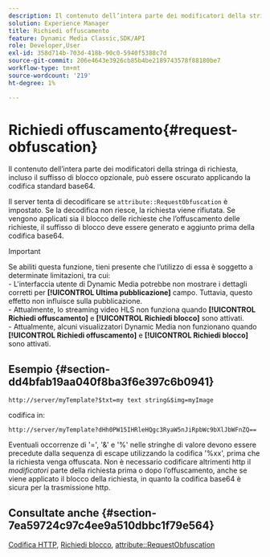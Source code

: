 ```yaml
---
description: Il contenuto dell’intera parte dei modificatori della stringa di richiesta, incluso il suffisso di blocco opzionale, può essere oscurato applicando la codifica standard base64.
solution: Experience Manager
title: Richiedi offuscamento
feature: Dynamic Media Classic,SDK/API
role: Developer,User
exl-id: 358d714b-703d-418b-90c0-5940f5388c7d
source-git-commit: 206e4643e3926cb85b4be2189743578f88180be7
workflow-type: tm+mt
source-wordcount: '219'
ht-degree: 1%

---
```


# Richiedi offuscamento{#request-obfuscation}

Il contenuto dell’intera parte dei modificatori della stringa di richiesta, incluso il suffisso di blocco opzionale, può essere oscurato applicando la codifica standard base64.

Il server tenta di decodificare se `attribute::RequestObfuscation` è impostato. Se la decodifica non riesce, la richiesta viene rifiutata. Se vengono applicati sia il blocco delle richieste che l’offuscamento delle richieste, il suffisso di blocco deve essere generato e aggiunto prima della codifica base64.

>[!IMPORTANT]
>
>Se abiliti questa funzione, tieni presente che l’utilizzo di essa è soggetto a determinate limitazioni, tra cui:<br>- L&#39;interfaccia utente di Dynamic Media potrebbe non mostrare i dettagli corretti per **[!UICONTROL Ultima pubblicazione]** campo. Tuttavia, questo effetto non influisce sulla pubblicazione.<br>- Attualmente, lo streaming video HLS non funziona quando **[!UICONTROL Richiedi offuscamento]** e **[!UICONTROL Richiedi blocco]** sono attivati.<br>- Attualmente, alcuni visualizzatori Dynamic Media non funzionano quando **[!UICONTROL Richiedi offuscamento]** e **[!UICONTROL Richiedi blocco]** sono attivati.

## Esempio {#section-dd4bfab19aa040f8ba3f6e397c6b0941}

`http://server/myTemplate?$txt=my text string&$img=myImage`

codifica in:

`http://server/myTemplate?dHh0PW15IHRleHQgc3RyaW5nJiRpbWc9bXlJbWFnZQ==`

Eventuali occorrenze di &#39;=&#39;, &#39;&amp;&#39; e &#39;%&#39; nelle stringhe di valore devono essere precedute dalla sequenza di escape utilizzando la codifica &#39;%xx&#39;, prima che la richiesta venga offuscata. Non è necessario codificare altrimenti http il *modificatori* parte della richiesta prima o dopo l’offuscamento, anche se viene applicato il blocco della richiesta, in quanto la codifica base64 è sicura per la trasmissione http.

## Consultate anche {#section-7ea59724c97c4ee9a510dbbc1f79e564}

[Codifica HTTP](../../../../../is-api/http-ref/image-serving-api-ref/c-http-protocol-reference/c-syntax-and-features/r-http-encoding.md#reference-bb34dd13f316462695448acfa8f92df7), [Richiedi blocco](../../../../../is-api/http-ref/image-serving-api-ref/c-http-protocol-reference/c-syntax-and-features/r-request-locking.md#reference-4177193d20774daab0dbf206a927844c), [attribute::RequestObfuscation](../../../../../is-api/image-catalog/image-serving-api-ref/c-image-catalog-reference/c-attributes-reference/r-requestobfuscation.md#reference-730a3330253343f893419ebd52baf0bd)
